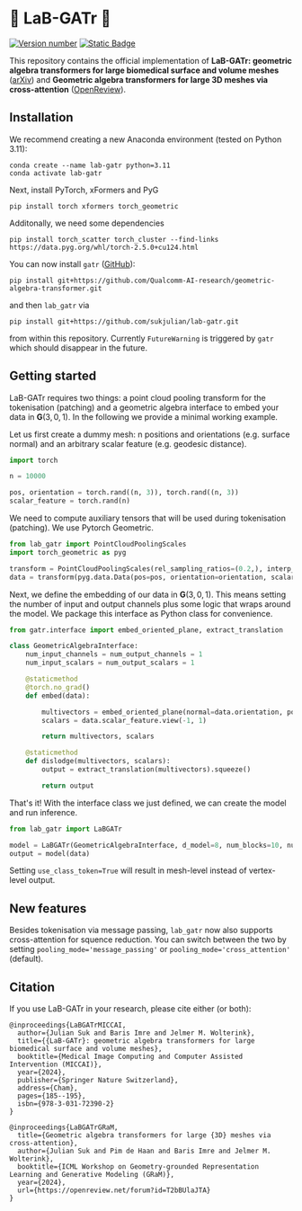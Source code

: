 # :lab_coat: LaB-GATr :crocodile:

[![Version number](https://img.shields.io/badge/dynamic/toml?url=https%3A%2F%2Fraw.githubusercontent.com%2Fsukjulian%2Flab-gatr%2Frefs%2Fheads%2Fmain%2Fpyproject.toml&query=%24.project.version&label=Version)](https://github.com/sukjulian/lab-gatr)
[![Static Badge](https://img.shields.io/badge/Paper-MICCAI_2024-green)
](https://link.springer.com/chapter/10.1007/978-3-031-72390-2_18)

This repository contains the official implementation of **LaB-GATr: geometric algebra transformers for large biomedical surface and volume meshes** ([arXiv](https://arxiv.org/abs/2403.07536)) and **Geometric algebra transformers for large 3D meshes via cross-attention** ([OpenReview](https://openreview.net/forum?id=T2bBUlaJTA)).

## Installation
We recommend creating a new Anaconda environment (tested on Python 3.11):
```shell
conda create --name lab-gatr python=3.11
conda activate lab-gatr
```
Next, install PyTorch, xFormers and PyG
```shell
pip install torch xformers torch_geometric
```
Additonally, we need some dependencies
```shell
pip install torch_scatter torch_cluster --find-links https://data.pyg.org/whl/torch-2.5.0+cu124.html
```
You can now install `gatr` ([GitHub](https://github.com/Qualcomm-AI-research/geometric-algebra-transformer)):
```shell
pip install git+https://github.com/Qualcomm-AI-research/geometric-algebra-transformer.git
```
and then `lab_gatr` via
```shell
pip install git+https://github.com/sukjulian/lab-gatr.git
```
from within this repository. Currently `FutureWarning` is triggered by `gatr` which should disappear in the future.

## Getting started
LaB-GATr requires two things: a point cloud pooling transform for the tokenisation (patching) and a geometric algebra interface to embed your data in $\mathbf{G}(3, 0, 1)$. In the following we provide a minimal working example.

Let us first create a dummy mesh: n positions and orientations (e.g. surface normal) and an arbitrary scalar feature (e.g. geodesic distance).
```python
import torch

n = 10000

pos, orientation = torch.rand((n, 3)), torch.rand((n, 3))
scalar_feature = torch.rand(n)
```
We need to compute auxiliary tensors that will be used during tokenisation (patching). We use Pytorch Geometric.
```python
from lab_gatr import PointCloudPoolingScales
import torch_geometric as pyg

transform = PointCloudPoolingScales(rel_sampling_ratios=(0.2,), interp_simplex='triangle')
data = transform(pyg.data.Data(pos=pos, orientation=orientation, scalar_feature=scalar_feature))
```
Next, we define the embedding of our data in $\mathbf{G}(3, 0, 1)$. This means setting the number of input and output channels plus some logic that wraps around the model. We package this interface as Python class for convenience.
```python
from gatr.interface import embed_oriented_plane, extract_translation

class GeometricAlgebraInterface:
    num_input_channels = num_output_channels = 1
    num_input_scalars = num_output_scalars = 1

    @staticmethod
    @torch.no_grad()
    def embed(data):

        multivectors = embed_oriented_plane(normal=data.orientation, position=data.pos).view(-1, 1, 16)
        scalars = data.scalar_feature.view(-1, 1)

        return multivectors, scalars

    @staticmethod
    def dislodge(multivectors, scalars):
        output = extract_translation(multivectors).squeeze()

        return output
```
That's it! With the interface class we just defined, we can create the model and run inference.
```python
from lab_gatr import LaBGATr

model = LaBGATr(GeometricAlgebraInterface, d_model=8, num_blocks=10, num_attn_heads=4, use_class_token=False)
output = model(data)
```
Setting `use_class_token=True` will result in mesh-level instead of vertex-level output.

## New features
Besides tokenisation via message passing, `lab_gatr` now also supports cross-attention for squence reduction. You can switch between the two by setting `pooling_mode='message_passing'` or `pooling_mode='cross_attention'` (default).

## Citation
If you use LaB-GATr in your research, please cite either (or both):
```
@inproceedings{LaBGATrMICCAI,
  author={Julian Suk and Baris Imre and Jelmer M. Wolterink},
  title={{LaB-GATr}: geometric algebra transformers for large biomedical surface and volume meshes},
  booktitle={Medical Image Computing and Computer Assisted Intervention (MICCAI)},
  year={2024},
  publisher={Springer Nature Switzerland},
  address={Cham},
  pages={185--195},
  isbn={978-3-031-72390-2}
}

@inproceedings{LaBGATrGRaM,
  title={Geometric algebra transformers for large {3D} meshes via cross-attention},
  author={Julian Suk and Pim de Haan and Baris Imre and Jelmer M. Wolterink},
  booktitle={ICML Workshop on Geometry-grounded Representation Learning and Generative Modeling (GRaM)},
  year={2024},
  url={https://openreview.net/forum?id=T2bBUlaJTA}
}
```
